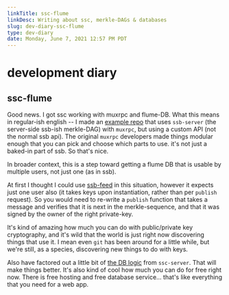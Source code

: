 ```yaml
---
linkTitle: ssc-flume
linkDesc: Writing about ssc, merkle-DAGs & databases
slug: dev-diary-ssc-flume
type: dev-diary
date: Monday, June 7, 2021 12:57 PM PDT
---
```


# development diary

## ssc-flume
Good news. I got ssc working with muxrpc and flume-DB. What this means in regular-ish english -- I made an [example repo](https://github.com/nichoth/ssc-flume/blob/main/example.js) that uses `ssb-server` (the server-side ssb-ish merkle-DAG) with `muxrpc`, but using a custom API (not the normal ssb api). The original `muxrpc` developers made things modular enough that you can pick and choose which parts to use. it's not just a baked-in part of ssb. So that's nice.

In broader context, this is a step toward getting a flume DB that is usable by multiple users, not just one (as in ssb).

At first I thought I could use [ssb-feed](https://github.com/ssb-junkyard/ssb-feed/) in this situation, however it expects just one user also (it takes keys upon instantiation, rather than per `publish` request). So you would need to re-write a `publish` function that takes a message and verifies that it is next in the merkle-sequence, and that it was signed by the owner of the right private-key.

It's kind of amazing how much you can do with public/private key cryptography, and it's wild that the world is just right now discovering things that use it. I mean even `git` has been around for a little while, but we're still, as a species, discovering new things to do with keys.

Also have factored out a little bit of [the DB logic](https://github.com/nichoth/ssc-fauna) from `ssc-server`. That will make things better. It's also kind of cool how much you can do for free right now. There is free hosting and free database service... that's like everything that you need for a web app.

